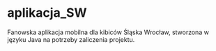 # aplikacja_SW
Fanowska aplikacja mobilna dla kibiców Śląska Wrocław, stworzona w języku Java na potrzeby zaliczenia projektu.
